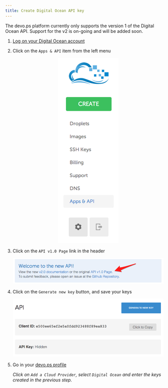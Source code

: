 ```yaml
---
title: Create Digital Ocean API key
---
```


The devo.ps platform currently only supports the version 1 of the Digital Ocean API. Support for the v2 is on-going and will be added soon.

1. [Log on your Digital Ocean account](https://www.digitalocean.com/login)

1. Click on the `Apps & API` item from the left menu

    <p align='center'><img src='/assets/images/digitalocean_api_menu.png' alt='Digital Ocean menu' /></p>

1. Click on the `API v1.0 Page` link in the header

    <p align='center'><img src='/assets/images/digitalocean_api_v1.png' alt='Digital Ocean API v1.0' /></p>

1. Click on the `Generate new key` button, and save your keys

    <p align='center'><img src='/assets/images/digitalocean_api_create.png' alt='Digital Ocean generate API key' /></p>

1. Go in your [devo.ps profile](https://app.devo.ps/#/user/profile)

    <em>Click on `Add a Cloud Provider`, select `Digital Ocean` and enter the keys created in the previous step.</em>


